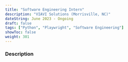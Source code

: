 ```yaml
---
title: "Software Engineering Intern"
description: "VIAVI Solutions (Morrisville, NC)"
dateString: June 2023 - Ongoing
draft: false
tags: ["Python", "Playwright", "Software Engineering"]
showToc: false
weight: 301
--- 
```


### Description

![]()